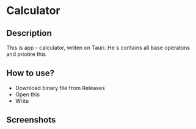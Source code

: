 # Calculator
## Description
This is app - calculator, writen on Tauri. 
He\`s contains all base operatons and priotire this
## How to use?
* Download binary file from Releases
* Open this
* Write
## Screenshots
